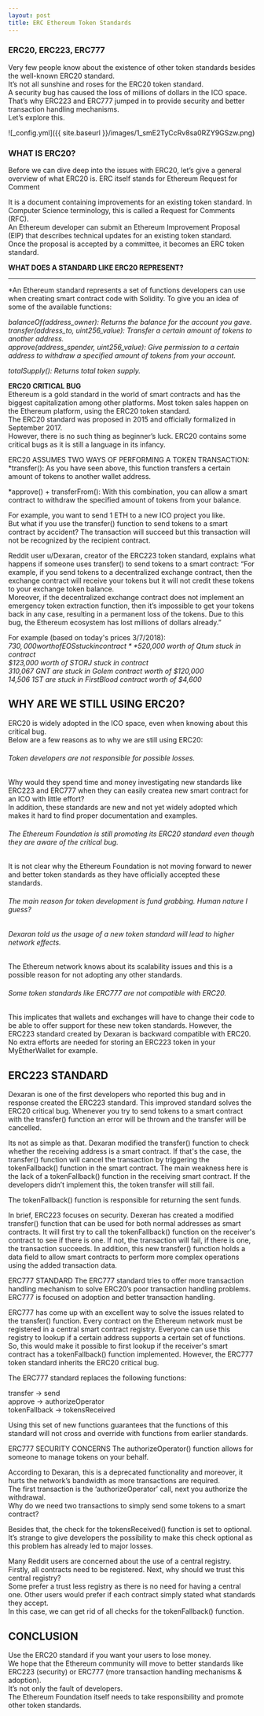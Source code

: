 ```yaml
---
layout: post
title: ERC Ethereum Token Standards 
---
```

### ERC20, ERC223, ERC777
<!--- 
### chat [![Gitter](https://badges.gitter.im/Join%20Chat.svg)](https://gitter.im/wooriapt?utm_source=share-link&utm_medium=link&utm_campaign=share-link) -->
Very few people know about the existence of other token standards besides the well-known ERC20 standard.   
It’s not all sunshine and roses for the ERC20 token standard.    
A security bug has caused the loss of millions of dollars in the ICO space.     
That’s why ERC223 and ERC777 jumped in to provide security and better transaction handling mechanisms.     
Let’s explore this.  



![_config.yml]({{ site.baseurl }}/images/1_smE2TyCcRv8sa0RZY9GSzw.png)  



### WHAT IS ERC20?
Before we can dive deep into the issues with ERC20, let’s give a general overview of what ERC20 is. 
ERC itself stands for Ethereum Request for Comment

It is a document containing improvements for an existing token standard. 
In Computer Science terminology, this is called a Request for Comments (RFC).  
An Ethereum developer can submit an Ethereum Improvement Proposal (EIP) that describes technical updates for 
an existing token standard.   
Once the proposal is accepted by a committee, it becomes an ERC token standard.  

**WHAT DOES A STANDARD LIKE ERC20 REPRESENT?**

---
*An Ethereum standard represents a set of functions developers can use when creating smart contract code with Solidity. To give you an idea of some of the available functions:

*balanceOf(address_owner): Returns the balance for the account you gave.*  
*transfer(address_to, uint256_value): Transfer a certain amount of tokens to another address.*  
*approve(address_spender, uint256_value): Give permission to a certain address to withdraw a specified amount of tokens from your account.*  

*totalSupply(): Returns total token supply.*  

**ERC20 CRITICAL BUG**  
Ethereum is a gold standard in the world of smart contracts and has the biggest capitalization among other platforms. 
Most token sales happen on the Ethereum platform, using the ERC20 token standard.  
The ERC20 standard was proposed in 2015 and officially formalized in September 2017.   
However, there is no such thing as beginner’s luck. ERC20 contains some critical bugs as it is still a language in its infancy.  

ERC20 ASSUMES TWO WAYS OF PERFORMING A TOKEN TRANSACTION:  
*transfer(): As you have seen above, this function transfers a certain amount of tokens to another wallet address.  

*approve() + transferFrom(): With this combination, you can allow a smart contract to withdraw the specified amount of tokens from your balance. 

For example, you want to send 1 ETH to a new ICO project you like.   
But what if you use the transfer() function to send tokens to a smart contract by accident? The transaction will succeed but this   transaction will not be recognized by the recipient contract.  

Reddit user u/Dexaran, creator of the ERC223 token standard, explains what happens if someone uses transfer() to send tokens to a smart contract: “For example, if you send tokens to a decentralized exchange contract, then the exchange contract will receive your tokens but it will not credit these tokens to your exchange token balance.  
Moreover, if the decentralized exchange contract does not implement an emergency token extraction function, then it’s impossible to get your tokens back in any case, resulting in a permanent loss of the tokens. Due to this bug, the Ethereum ecosystem has lost millions of dollars already.”

For example (based on today's prices 3/7/2018):  
*$730,000 worth of EOS stuck in contract*  
*$520,000 worth of Qtum stuck in contract*  
*$123,000 worth of STORJ stuck in contract*  
*310,067 GNT are stuck in Golem contract worth of $120,000  
14,506 1ST are stuck in FirstBlood contract worth of $4,600*  


WHY ARE WE STILL USING ERC20?
---
ERC20 is widely adopted in the ICO space, even when knowing about this critical bug.  
Below are a few reasons as to why we are still using ERC20:

###### Token developers are not responsible for possible losses.   
Why would they spend time and money investigating new standards like ERC223 and ERC777 when they can easily createa new smart contract for an ICO with little effort?   
In addition, these standards are new and not yet widely adopted which makes it hard to find proper documentation and examples.  

###### The Ethereum Foundation is still promoting its ERC20 standard even though they are aware of the critical bug.   
It is not clear why the Ethereum Foundation is not moving forward to newer and better token standards as they have officially 
accepted these standards.

###### The main reason for token development is fund grabbing. Human nature I guess?  
###### Dexaran told us the usage of a new token standard will lead to higher network effects.   
The Ethereum network knows about its scalability issues and this is a possible reason for not adopting any other standards.

###### Some token standards like ERC777 are not compatible with ERC20.   
This implicates that wallets and exchanges will have to change their code to be able to offer support for these new token standards. However, the ERC223 standard created by Dexaran is backward compatible with ERC20. No extra efforts are needed for storing an ERC223 token in your MyEtherWallet for example.

ERC223 STANDARD
---
Dexaran is one of the first developers who reported this bug and in response created the ERC223 standard. 
This improved standard solves the ERC20 critical bug.
Whenever you try to send tokens to a smart contract with the transfer() function an error will be thrown and the transfer will be cancelled.

Its not as simple as that. Dexaran modified the transfer() function to check whether the receiving address is a smart contract. 
If that's the case, the transfer() function will cancel the transaction by triggering the tokenFallback() function in the smart contract. 
The main weakness here is the lack of a tokenFallback() function in the receiving smart contract. If the developers didn’t implement this, the token transfer will still fail. 

The tokenFallback() function is responsible for returning the sent funds.

In brief, ERC223 focuses on security. 
Dexeran has created a modified transfer() function that can be used for both normal addresses as smart contracts. 
It will first try to call the tokenFallback() function on the receiver's contract to see if there is one. 
If not, the transaction will fail, if there is one, the transaction succeeds. In addition, this new transfer() function holds a data field to allow smart contracts to perform more complex operations using the added transaction data.

ERC777 STANDARD The ERC777 standard tries to offer more transaction handling mechanism to solve ERC20’s poor transaction handling problems. ERC777 is focused on adoption and better transaction handling.

ERC777 has come up with an excellent way to solve the issues related to the transfer() function. Every contract on the 
Ethereum network must be registered in a central smart contract registry. 
Everyone can use this registry to lookup if a certain address supports a certain set of functions. 
So, this would make it possible to first lookup if the receiver's smart contract has a tokenFallback() function implemented. 
However, the ERC777 token standard inherits the ERC20 critical bug.

The ERC777 standard replaces the following functions:

transfer -> send   
approve -> authorizeOperator  
tokenFallback -> tokensReceived  

Using this set of new functions guarantees that the functions of this standard will not cross and override with functions from earlier standards.

ERC777 SECURITY CONCERNS The authorizeOperator() function allows for someone to manage tokens on your behalf.

According to Dexaran, this is a deprecated functionality and moreover, it hurts the network’s bandwidth as more transactions are required.   
The first transaction is the ‘authorizeOperator’ call, next you authorize the withdrawal.   
Why do we need two transactions to simply send some tokens to a smart contract?  

Besides that, the check for the tokensReceived() function is set to optional.   
It’s strange to give developers the possibility to make this check optional as this problem has already led to major losses.

Many Reddit users are concerned about the use of a central registry.   
Firstly, all contracts need to be registered. Next, why should we trust this central registry?   
Some prefer a trust less registry as there is no need for having a central one. Other users would prefer if each contract 
simply stated what standards they accept.   
In this case, we can get rid of all checks for the tokenFallback() function.  

CONCLUSION
----
Use the ERC20 standard if you want your users to lose money.   
We hope that the Ethereum community will move to better standards 
like ERC223 (security) or ERC777 (more transaction handling mechanisms & adoption).   
It’s not only the fault of developers.   
The Ethereum Foundation itself needs to take responsibility and promote other token standards.
